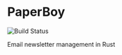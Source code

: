 # PaperBoy 

![Build Status](https://github.com/zaksoliman/zero2prod/actions/workflows/general.yaml/badge.svg)

Email newsletter management in Rust
